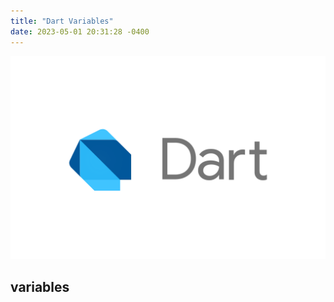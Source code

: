```yaml
---
title: "Dart Variables"
date: 2023-05-01 20:31:28 -0400
---
```

![logo_lockup_dart_horizontal.png](/assets/images/logos/logo_lockup_dart_horizontal.png)

## variables
